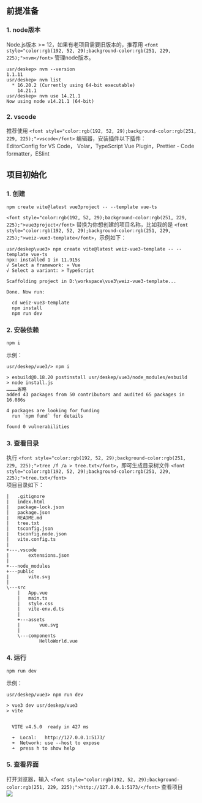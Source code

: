 ## 前提准备
### <font style="color:rgb(51, 51, 51);">1. node版本</font>
<font style="color:rgb(51, 51, 51);">Node.js版本 >= 12，如果有老项目需要旧版本的，推荐用</font><font style="color:rgb(51, 51, 51);"> </font>`<font style="color:rgb(192, 52, 29);background-color:rgb(251, 229, 225);">nvm</font>`<font style="color:rgb(51, 51, 51);"> </font><font style="color:rgb(51, 51, 51);">管理node版本。</font>

```shell
usr/deskep> nvm --version
1.1.11
usr/deskep> nvm list
  * 16.20.2 (Currently using 64-bit executable)
    14.21.1
usr/deskep> nvm use 14.21.1
Now using node v14.21.1 (64-bit)
```

### <font style="color:rgb(51, 51, 51);">2. vscode</font>
<font style="color:rgb(51, 51, 51);">推荐使用</font><font style="color:rgb(51, 51, 51);"> </font>`<font style="color:rgb(192, 52, 29);background-color:rgb(251, 229, 225);">vscode</font>`<font style="color:rgb(51, 51, 51);"> </font><font style="color:rgb(51, 51, 51);">编辑器，安装插件以下插件：  
</font><font style="color:rgb(51, 51, 51);">EditorConfig for VS Code， Volar，TypeScript Vue Plugin，Prettier - Code formatter，ESlint</font>

## 项目初始化
### <font style="color:rgb(51, 51, 51);">1. 创建</font>
```shell
npm create vite@latest vue3project -- --template vue-ts
```

`<font style="color:rgb(192, 52, 29);background-color:rgb(251, 229, 225);">vue3project</font>`<font style="color:rgb(51, 51, 51);"> </font><font style="color:rgb(51, 51, 51);">替换为你想创建的项目名称，比如我的是</font><font style="color:rgb(51, 51, 51);"> </font>`<font style="color:rgb(192, 52, 29);background-color:rgb(251, 229, 225);">weiz-vue3-template</font>`<font style="color:rgb(51, 51, 51);">，示例如下：</font>

```shell
usr/deskep\vue3> npm create vite@latest weiz-vue3-template -- --template vue-ts
npx: installed 1 in 11.915s
√ Select a framework: » Vue
√ Select a variant: » TypeScript
 
Scaffolding project in D:\workspace\vue3\weiz-vue3-template...
 
Done. Now run:
 
  cd weiz-vue3-template
  npm install
  npm run dev
```

### <font style="color:rgb(51, 51, 51);">2. 安装依赖</font>
```shell
npm i
```

<font style="color:rgb(51, 51, 51);">示例：</font>

```shell
usr/deskep/vue3/> npm i

> esbuild@0.18.20 postinstall usr/deskep/vue3/node_modules/esbuild
> node install.js
…………省略
added 43 packages from 50 contributors and audited 65 packages in 16.086s
 
4 packages are looking for funding
  run `npm fund` for details
 
found 0 vulnerabilities
```

### <font style="color:rgb(51, 51, 51);">3. 查看目录</font>
<font style="color:rgb(51, 51, 51);">执行</font><font style="color:rgb(51, 51, 51);"> </font>`<font style="color:rgb(192, 52, 29);background-color:rgb(251, 229, 225);">tree /f /a > tree.txt</font>`<font style="color:rgb(51, 51, 51);">，即可生成目录树文件</font><font style="color:rgb(51, 51, 51);"> </font>`<font style="color:rgb(192, 52, 29);background-color:rgb(251, 229, 225);">tree.txt</font>`<font style="color:rgb(51, 51, 51);">  
</font><font style="color:rgb(51, 51, 51);">项目目录如下：</font>

```shell
|   .gitignore
|   index.html
|   package-lock.json
|   package.json
|   README.md
|   tree.txt
|   tsconfig.json
|   tsconfig.node.json
|   vite.config.ts
|   
+---.vscode
|       extensions.json
|       
+---node_modules     
+---public
|       vite.svg
|       
\---src
    |   App.vue
    |   main.ts
    |   style.css
    |   vite-env.d.ts
    |   
    +---assets
    |       vue.svg
    |       
    \---components
            HelloWorld.vue
```

### <font style="color:rgb(51, 51, 51);">4. 运行</font>
```shell
npm run dev
```

<font style="color:rgb(51, 51, 51);">示例：</font>

```shell
usr/deskep/vue3> npm run dev

> vue3 dev usr/deskep/vue3
> vite
 
 
  VITE v4.5.0  ready in 427 ms
 
  ➜  Local:   http://127.0.0.1:5173/
  ➜  Network: use --host to expose
  ➜  press h to show help
```

### <font style="color:rgb(51, 51, 51);">5. 查看界面</font>
<font style="color:rgb(51, 51, 51);">打开浏览器，输入</font><font style="color:rgb(51, 51, 51);"> </font>`<font style="color:rgb(192, 52, 29);background-color:rgb(251, 229, 225);">http://127.0.0.1:5173/</font>`<font style="color:rgb(51, 51, 51);"> </font><font style="color:rgb(51, 51, 51);">查看项目  
</font>![](https://cdn.nlark.com/yuque/0/2024/png/207857/1730705716166-86e4c8d2-5584-4990-8e47-b4ec6df8ebb8.png)



